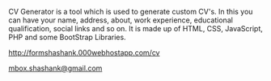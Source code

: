 CV Generator is a tool which is used to generate custom CV's. In this you can have your name, address, about, work experience, educational qualification, social links and so on. It is made up of HTML, CSS, JavaScript, PHP and some BootStrap Libraries.

http://formshashank.000webhostapp.com/cv

mbox.shashank@gmail.com
